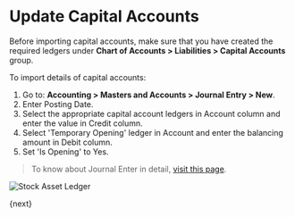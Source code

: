 <!-- add-breadcrumbs -->
# Update Capital Accounts

Before importing capital accounts, make sure that you have created the required ledgers under **Chart of Accounts > Liabilities > Capital Accounts** group.

To import details of capital accounts:

1. Go to: **Accounting > Masters and Accounts > Journal Entry > New**.
1. Enter Posting Date.
1. Select the appropriate capital account ledgers in Account column and enter the value in Credit column.
1. Select 'Temporary Opening' ledger in Account and enter the balancing amount in Debit column.
1. Set 'Is Opening' to Yes.

> To know about Journal Enter in detail, [visit this page](/docs/user/manual/en/accounts/journal-entry).

<img class="screenshot" alt="Stock Asset Ledger" src="{{docs_base_url}}/assets/img/accounts/opening_balance_capital_accounts.png">


{next}
